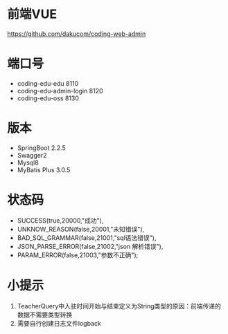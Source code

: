 # 前端VUE
https://github.com/dakucom/coding-web-admin
# 端口号
+ coding-edu-edu 8110
+ coding-edu-admin-login 8120
+ coding-edu-oss 8130

# 版本
+ SpringBoot 2.2.5
+ Swagger2
+ Mysql8
+ MyBatis Plus 3.0.5

# 状态码
+ SUCCESS(true,20000,"成功"),
+ UNKNOW_REASON(false,20001,"未知错误"),
+ BAD_SQL_GRAMMAR(false,21001,"sql语法错误"),
+ JSON_PARSE_ERROR(false,21002,"json 解析错误"),
+ PARAM_ERROR(false,21003,"参数不正确");

# 小提示
1. TeacherQuery中入驻时间开始与结束定义为String类型的原因：前端传递的数据不需要类型转换
2. 需要自行创建日志文件logback